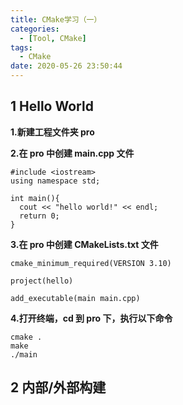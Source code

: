 ```yaml
---
title: CMake学习（一）
categories:
  - [Tool, CMake]
tags:
  - CMake
date: 2020-05-26 23:50:44
---
```


<!--more-->
## 1 Hello World

**1.新建工程文件夹 pro**

**2.在 pro 中创建 main.cpp 文件**
```
#include <iostream>
using namespace std;

int main(){
  cout << "hello world!" << endl;
  return 0;
}
```
**3.在 pro 中创建 CMakeLists.txt 文件**
```
cmake_minimum_required(VERSION 3.10)

project(hello)

add_executable(main main.cpp)
```
**4.打开终端，cd 到 pro 下，执行以下命令**
```
cmake .
make
./main
```

## 2 内部/外部构建



